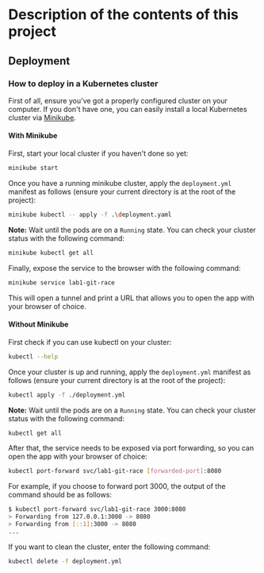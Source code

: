 # Description of the contents of this project

## Deployment

### How to deploy in a Kubernetes cluster

First of all, ensure you've got a properly configured cluster on your computer. 
If you don't have one, you can easily install a local Kubernetes cluster via 
[Minikube](https://minikube.sigs.k8s.io/docs/start/).

#### With Minikube

First, start your local cluster if you haven't done so yet:

```bash
minikube start
```

Once you have a running minikube cluster, apply the `deployment.yml` manifest as follows 
(ensure your current directory is at the root of the project):

```bash
minikube kubectl -- apply -f .\deployment.yaml
```

**Note:** Wait until the pods are on a `Running` state. You can check your cluster status with the following command:
```bash
minikube kubectl get all
```

Finally, expose the service to the browser with the following command:

```bash
minikube service lab1-git-race
```

This will open a tunnel and print a URL that allows you to open the app with your browser of choice.

#### Without Minikube

First check if you can use kubectl on your cluster:

```bash
kubectl --help
```

Once your cluster is up and running, apply the `deployment.yml` manifest as follows
(ensure your current directory is at the root of the project):

```bash
kubectl apply -f ./deployment.yml
```

**Note:** Wait until the pods are on a `Running` state. You can check your cluster status with the following command:

```bash
kubectl get all
```

After that, the service needs to be exposed via port forwarding, so you can open the app with your browser of choice:

```bash
kubectl port-forward svc/lab1-git-race [forwarded-port]:8080
```

For example, if you choose to forward port 3000, the output of the command should be as follows:

```bash
$ kubectl port-forward svc/lab1-git-race 3000:8080
> Forwarding from 127.0.0.1:3000 -> 8080
> Forwarding from [::1]:3000 -> 8080
...
```

If you want to clean the cluster, enter the following command:

```bash
kubectl delete -f deployment.yml
```
